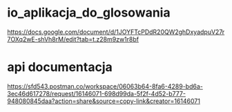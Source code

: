 # io_aplikacja_do_glosowania
https://docs.google.com/document/d/1JOYFTcPDdR20QW2ghDxyadpuV27r7OXq2wE-shVh8rM/edit?tab=t.z28m9zw1r8bf
# api documentacja
https://sfd543.postman.co/workspace/06063b64-8fa6-4289-bd6a-3ec46d617278/request/16146071-698d99da-5f2f-4d52-b777-948080845daa?action=share&source=copy-link&creator=16146071


